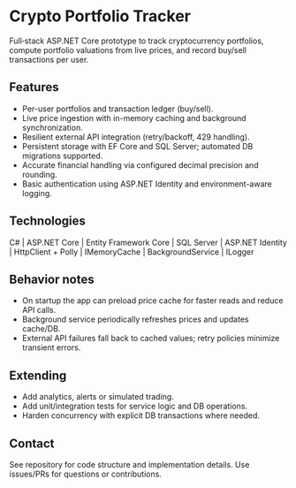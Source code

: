 # Crypto Portfolio Tracker

 Full‑stack ASP.NET Core prototype to track cryptocurrency portfolios, compute portfolio valuations from live prices, and record buy/sell transactions per user.

## Features
- Per-user portfolios and transaction ledger (buy/sell).
- Live price ingestion with in-memory caching and background synchronization.
- Resilient external API integration (retry/backoff, 429 handling).
- Persistent storage with EF Core and SQL Server; automated DB migrations supported.
- Accurate financial handling via configured decimal precision and rounding.
- Basic authentication using ASP.NET Identity and environment-aware logging.

## Technologies
C# | ASP.NET Core | Entity Framework Core | SQL Server | ASP.NET Identity | HttpClient + Polly | IMemoryCache | BackgroundService | ILogger

## Behavior notes
- On startup the app can preload price cache for faster reads and reduce API calls.
- Background service periodically refreshes prices and updates cache/DB.
- External API failures fall back to cached values; retry policies minimize transient errors.

## Extending
- Add analytics, alerts or simulated trading.
- Add unit/integration tests for service logic and DB operations.
- Harden concurrency with explicit DB transactions where needed.

## Contact
See repository for code structure and implementation details. Use issues/PRs for questions or contributions.
